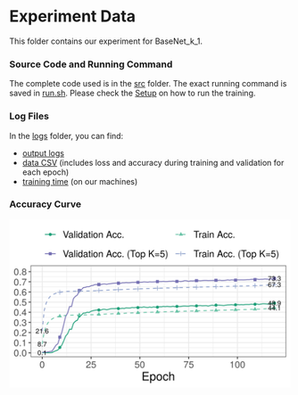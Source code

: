 
# Experiment Data

This folder contains our experiment for BaseNet_k_1.

### Source Code and Running Command

The complete code used is in the [src](src) folder.
The exact running command is saved in [run.sh](src/run.sh).
Please check the [Setup](../README.md#setup) on how to run the training.

### Log Files

In the [logs](logs) folder, you can find:

- [output logs](logs/training.log)
- [data CSV](logs/data.csv) (includes loss and accuracy during training and validation for each epoch)
- [training time](logs/time) (on our machines)

### Accuracy Curve

![logs/acc.png](logs/acc.png)
